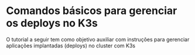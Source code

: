 # Comandos básicos para gerenciar os deploys no K3s

O tutorial a seguir tem como objetivo auxiliar com instruções para gerenciar aplicações implantadas (deploys) no cluster com K3s

